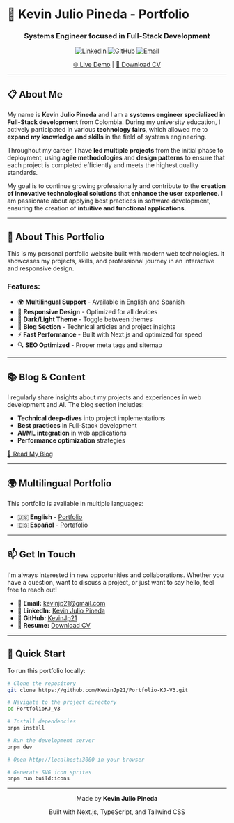 # 🚀 Kevin Julio Pineda - Portfolio

<div align="center">
  
  ### **Systems Engineer focused in Full-Stack Development**
  
  [![LinkedIn](https://img.shields.io/badge/LinkedIn-0077B5?style=for-the-badge&logo=linkedin&logoColor=white)](https://www.linkedin.com/in/kevin-julio-667280240/)
  [![GitHub](https://img.shields.io/badge/GitHub-100000?style=for-the-badge&logo=github&logoColor=white)](https://github.com/KevinJp21)
  [![Email](https://img.shields.io/badge/Gmail-D14836?style=for-the-badge&logo=gmail&logoColor=white)](mailto:kevinjp21@gmail.com)
  
  [🌐 Live Demo](https://kevinjp.dev/) | [📄 Download CV](https://kevinjp.dev/assets/Docs/KevinJPCV.pdf)
</div>

---

## 📋 About Me

My name is **Kevin Julio Pineda** and I am a **systems engineer specialized in Full-Stack development** from Colombia. During my university education, I actively participated in various **technology fairs**, which allowed me to **expand my knowledge and skills** in the field of systems engineering.

Throughout my career, I have **led multiple projects** from the initial phase to deployment, using **agile methodologies** and **design patterns** to ensure that each project is completed efficiently and meets the highest quality standards.

My goal is to continue growing professionally and contribute to the **creation of innovative technological solutions** that **enhance the user experience**. I am passionate about applying best practices in software development, ensuring the creation of **intuitive and functional applications**.

---

## 🌟 About This Portfolio

This is my personal portfolio website built with modern web technologies. It showcases my projects, skills, and professional journey in an interactive and responsive design.

### **Features:**
- 🌍 **Multilingual Support** - Available in English and Spanish
- 📱 **Responsive Design** - Optimized for all devices
- 🌙 **Dark/Light Theme** - Toggle between themes
- 📝 **Blog Section** - Technical articles and project insights
- ⚡ **Fast Performance** - Built with Next.js and optimized for speed
- 🔍 **SEO Optimized** - Proper meta tags and sitemap

---

## 📚 Blog & Content

I regularly share insights about my projects and experiences in web development and AI. The blog section includes:

- **Technical deep-dives** into project implementations
- **Best practices** in Full-Stack development
- **AI/ML integration** in web applications
- **Performance optimization** strategies

[📖 Read My Blog](https://kevinjp.dev/blog)

---

## 🌍 Multilingual Portfolio

This portfolio is available in multiple languages:
- 🇺🇸 **English** - [Portfolio](https://kevinjp.dev/en)
- 🇪🇸 **Español** - [Portafolio](https://kevinjp.dev/es)

---

## 📫 Get In Touch

I'm always interested in new opportunities and collaborations. Whether you have a question, want to discuss a project, or just want to say hello, feel free to reach out!

- 📧 **Email:** [kevinjp21@gmail.com](mailto:kevinjp21@gmail.com)
- 💼 **LinkedIn:** [Kevin Julio Pineda](https://www.linkedin.com/in/kevin-julio-667280240/)
- 🐙 **GitHub:** [KevinJp21](https://github.com/KevinJp21)
- 📄 **Resume:** [Download CV](https://kevinjp.dev/assets/Docs/KevinJPCV.pdf)

---

## 🚀 Quick Start

To run this portfolio locally:

```bash
# Clone the repository
git clone https://github.com/KevinJp21/Portfolio-KJ-V3.git

# Navigate to the project directory
cd PortfolioKJ_V3

# Install dependencies
pnpm install

# Run the development server
pnpm dev

# Open http://localhost:3000 in your browser

# Generate SVG icon sprites
pnpm run build:icons
```

---

<div align="center">
  <p>Made by <strong>Kevin Julio Pineda</strong></p>
  <p>Built with Next.js, TypeScript, and Tailwind CSS</p>
</div>
